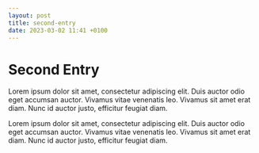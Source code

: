 ```yaml
---
layout: post
title: second-entry
date: 2023-03-02 11:41 +0100
---
```


# Second Entry

Lorem ipsum dolor sit amet, consectetur adipiscing elit. Duis auctor odio eget accumsan auctor. Vivamus vitae venenatis leo. Vivamus sit amet erat diam. Nunc id auctor justo, efficitur feugiat diam.

Lorem ipsum dolor sit amet, consectetur adipiscing elit. Duis auctor odio eget accumsan auctor. Vivamus vitae venenatis leo. Vivamus sit amet erat diam. Nunc id auctor justo, efficitur feugiat diam.